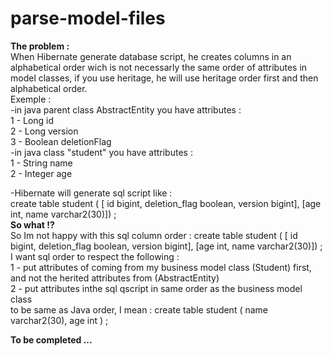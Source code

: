 # parse-model-files
<b>The problem :</b></br>
When Hibernate generate database script, he creates columns in an alphabetical order wich is not necessarly the same order of attributes in model classes, if you use heritage, he will use heritage order first and then alphabetical order.</br>
Exemple :</br>
-in java parent class AbstractEntity you have attributes :</br>
       1 - Long id</br>
       2 - Long version</br>
       3 - Boolean deletionFlag</br>
  -in java class "student" you have attributes :</br>
       1 - String name</br>
       2 - Integer age</br>
  
  -Hibernate will generate sql script like :</br>
            create table student ( [ id bigint,  deletion_flag boolean,  version bigint], [age int, name varchar2(30)]) ;</br>
<b>So what !? </b></br>
So Im not happy with this sql column order : create table student ( [ id bigint,  deletion_flag boolean,  version bigint], [age int, name varchar2(30)]) ;</br>
I want sql order to respect the following : </br>
1 - put attributes of coming from my business model class (Student) first, and not the herited attributes from (AbstractEntity) </br>
2 - put attributes inthe sql qscript in same order as the business model class </br>
to be same as Java order,  I mean : create table student ( name varchar2(30),  age int ) ;</br>

<b> To be completed ... </b>
